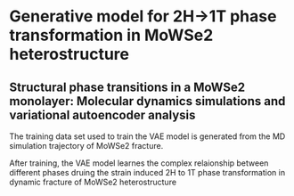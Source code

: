 # Generative model for 2H->1T phase transformation in MoWSe2 heterostructure

## Structural phase transitions in a MoWSe2 monolayer: Molecular dynamics simulations and variational autoencoder analysis

The training data set used to train the VAE model is generated from the MD simulation trajectory of MoWSe2 fracture. 

After training, the VAE model learnes the complex relaionship between different phases druing the strain induced 2H to 1T phase transformation in dynamic fracture of MoWSe2 heterostructure
